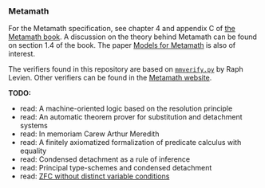 ### Metamath

For the Metamath specification, see chapter 4 and appendix C of [the Metamath book][1]. A discussion on the theory behind Metamath can be found on section 1.4 of the book. The paper [Models for Metamath][2] is also of interest.

The verifiers found in this repository are based on [`mmverify.py`][3] by Raph Levien. Other verifiers can be found in the [Metamath website][4].

**TODO:**
- read: A machine-oriented logic based on the resolution principle
- read: An automatic theorem prover for substitution and detachment systems
- read: In memoriam Carew Arthur Meredith 
- read: A finitely axiomatized formalization of predicate calculus with equality
- read: Condensed detachment as a rule of inference
- read: Principal type-schemes and condensed detachment
- read: [ZFC without distinct variable conditions][5]

[1]: http://us.metamath.org/downloads/metamath.pdf
[2]: https://arxiv.org/abs/1601.07699
[3]: http://us.metamath.org/downloads/mmverify.py
[4]: http://us.metamath.org/other.html#verifiers
[5]: http://us.metamath.org/mpeuni/mmzfcnd.html
